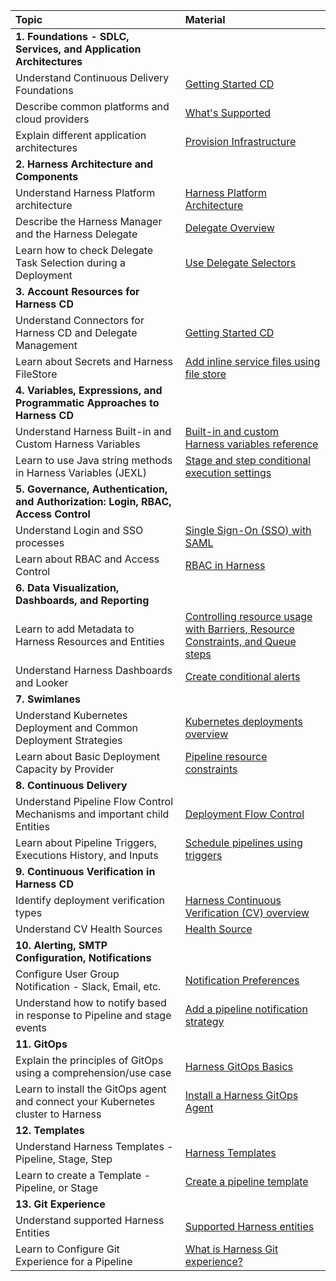 | Topic | Material                                                                                                                                                              
| :------------------------------ | :------------------------------ |
|**1. Foundations - SDLC, Services, and Application Architectures**  | |
| Understand Continuous Delivery Foundations| [Getting Started CD](/tutorials/cd-pipelines/)|
| Describe common platforms and cloud providers| [What's Supported](/docs/continuous-delivery/cd-integrations) | 
| Explain different application architectures | [Provision Infrastructure](/docs/category/provision-infrastructure) |
| **2. Harness Architecture and Components** ||
| Understand Harness Platform architecture| [Harness Platform Architecture](/docs/get-started/harness-platform-architecture/)|
| Describe the Harness Manager and the Harness Delegate| [Delegate Overview](/docs/platform/delegates/delegate-concepts/delegate-overview/) | 
| Learn how to check Delegate Task Selection during a Deployment | [Use Delegate Selectors](/docs/platform/delegates/manage-delegates/select-delegates-with-selectors/) |
| **3.  Account Resources for Harness CD**||
| Understand Connectors for Harness CD and Delegate Management| [Getting Started CD](/tutorials/cd-pipelines/)|
| Learn about Secrets and Harness FileStore| [Add inline service files using file store](/docs/continuous-delivery/x-platform-cd-features/services/add-inline-manifests-using-file-store/) | 
| **4. Variables, Expressions, and Programmatic Approaches to Harness CD**                                                           ||
| Understand Harness Built-in and Custom Harness Variables| [Built-in and custom Harness variables reference](/docs/platform/variables-and-expressions/harness-variables/)|
| Learn to use Java string methods in Harness Variables (JEXL)| [Stage and step conditional execution settings](/docs/platform/pipelines/w_pipeline-steps-reference/step-skip-condition-settings/) | 
| **5. Governance, Authentication, and Authorization: Login, RBAC, Access Control**  ||
| Understand Login and SSO processes| [Single Sign-On (SSO) with SAML](/docs/platform/authentication/single-sign-on-saml/)|
| Learn about RBAC and Access Control| [RBAC in Harness](/docs/platform/role-based-access-control/rbac-in-harness)| 
| **6. Data Visualization, Dashboards, and Reporting**                                                                               ||
| Learn to add Metadata to Harness Resources and Entities| [Controlling resource usage with Barriers, Resource Constraints, and Queue steps](/docs/continuous-delivery/x-platform-cd-features/cd-steps/flow-control/controlling-deployments-with-barriers-resource-constraints-and-queue-steps/)|
|Understand Harness Dashboards and Looker| [Create conditional alerts](/docs/platform/dashboards/create-conditional-alerts/)| 
| **7. Swimlanes**                                                                                                                 ||
| Understand Kubernetes Deployment and Common Deployment Strategies| [Kubernetes deployments overview](/docs/continuous-delivery/deploy-srv-diff-platforms/kubernetes/kubernetes-deployments-overview/)|
| Learn about Basic Deployment Capacity by Provider| [Pipeline resource constraints](/docs/continuous-delivery/manage-deployments/deployment-resource-constraints/) | 
| **8. Continuous Delivery**                                                                                                         ||
| Understand Pipeline Flow Control Mechanisms and important child Entities| [Deployment Flow Control](/docs/category/deployment-flow-control)|
| Learn about Pipeline Triggers, Executions History, and Inputs| [Schedule pipelines using triggers](/docs/platform/triggers/schedule-pipelines-using-cron-triggers/) | 
| **9. Continuous Verification in Harness CD**  ||
| Identify deployment verification types| [Harness Continuous Verification (CV) overview](/docs/continuous-delivery/verify/verify-deployments-with-the-verify-step/)|
| Understand CV Health Sources| [Health Source](/docs/continuous-delivery/verify/verify-deployments-with-the-verify-step/#health-source)| 
| **10. Alerting, SMTP Configuration, Notifications**   ||
| Configure User Group Notification - Slack, Email, etc.| [Notification Preferences](/docs/platform/role-based-access-control/add-user-groups#edit-notification-preferences)|
| Understand how to notify based in response to Pipeline and stage events| [Add a pipeline notification strategy](/docs/continuous-delivery/x-platform-cd-features/cd-steps/notify-users-of-pipeline-events/)| 
| **11. GitOps**   ||
| Explain the principles of GitOps using a comprehension/use case| [Harness GitOps Basics](/docs/continuous-delivery/gitops/get-started/harness-git-ops-basics/)|
| Learn to install the GitOps agent and connect your Kubernetes cluster to Harness| [Install a Harness GitOps Agent](/docs/continuous-delivery/gitops/use-gitops/install-a-harness-git-ops-agent)| 
| **12. Templates**                                                                                                                  ||
| Understand Harness Templates - Pipeline, Stage, Step| [Harness Templates](/docs/platform/templates/use-a-template/)|
| Learn to create a Template - Pipeline, or Stage| [Create a pipeline template](/docs/platform/Templates/create-pipeline-template)| 
| **13. Git Experience**                                                                                                              ||
| Understand supported Harness Entities | [Supported Harness entities](/docs/platform/git-experience/git-experience-overview/#supported-harness-entities)|
| Learn to Configure Git Experience for a Pipeline | [What is Harness Git experience?](/docs/platform/git-experience/git-experience-overview/#supported-harness-entities)|

